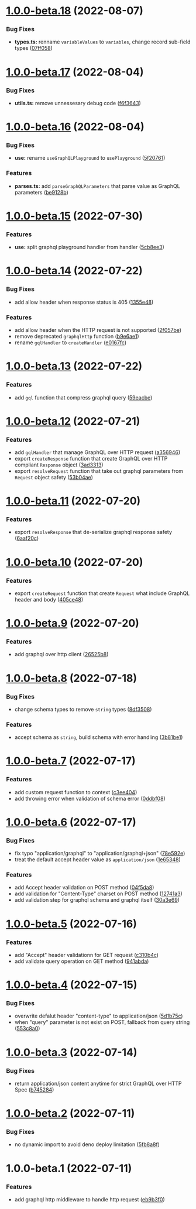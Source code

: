 # [1.0.0-beta.18](https://github.com/TomokiMiyauci/graphql-http/compare/1.0.0-beta.17...1.0.0-beta.18) (2022-08-07)


### Bug Fixes

* **types.ts:** renname `variableValues` to `variables`, change record sub-field types ([07ff058](https://github.com/TomokiMiyauci/graphql-http/commit/07ff05838b4c0187d991b67ebe701a951512da3b))

# [1.0.0-beta.17](https://github.com/TomokiMiyauci/graphql-http/compare/1.0.0-beta.16...1.0.0-beta.17) (2022-08-04)


### Bug Fixes

* **utils.ts:** remove unnessesary debug code ([f6f3643](https://github.com/TomokiMiyauci/graphql-http/commit/f6f36434a5f2a8c9c8ba5559707559ee57ab7b39))

# [1.0.0-beta.16](https://github.com/TomokiMiyauci/graphql-http/compare/1.0.0-beta.15...1.0.0-beta.16) (2022-08-04)


### Bug Fixes

* **use:** rename `useGraphQLPlayground` to `usePlayground` ([5f20761](https://github.com/TomokiMiyauci/graphql-http/commit/5f207611c326d804763fda5d95273a25a899efa9))


### Features

* **parses.ts:** add `parseGraphQLParameters` that parse value as GraphQL parameters ([be9128b](https://github.com/TomokiMiyauci/graphql-http/commit/be9128be4f68fd3a02298eb090eda94779a29445))

# [1.0.0-beta.15](https://github.com/TomokiMiyauci/graphql-http/compare/1.0.0-beta.14...1.0.0-beta.15) (2022-07-30)


### Features

* **use:** split graphql playground handler from handler ([5cb8ee3](https://github.com/TomokiMiyauci/graphql-http/commit/5cb8ee3dc367ba6fed9d544eeee1c5a69e618d70))

# [1.0.0-beta.14](https://github.com/TomokiMiyauci/graphql-http/compare/1.0.0-beta.13...1.0.0-beta.14) (2022-07-22)


### Bug Fixes

* add allow header when response status is 405 ([1355e48](https://github.com/TomokiMiyauci/graphql-http/commit/1355e48620d13a45cee2e4b600bc9eaf4b901f00))


### Features

* add allow header when the HTTP request is not supported ([2f057be](https://github.com/TomokiMiyauci/graphql-http/commit/2f057be8452aa63f392897321cceaf9ff66dc00d))
* remove deprecated `graphqlHttp` function ([b9e6ae1](https://github.com/TomokiMiyauci/graphql-http/commit/b9e6ae17e28d508f9190a092cc6b03bfe1c963f7))
* rename `gqlHandler` to `createHandler` ([e0167fc](https://github.com/TomokiMiyauci/graphql-http/commit/e0167fc33f502d2225b7345489206705208dc7f1))

# [1.0.0-beta.13](https://github.com/TomokiMiyauci/graphql-http/compare/1.0.0-beta.12...1.0.0-beta.13) (2022-07-22)


### Features

* add `gql` function that compress graphql query ([59eacbe](https://github.com/TomokiMiyauci/graphql-http/commit/59eacbe49ea8014bf7a8926486f05af57899d952))

# [1.0.0-beta.12](https://github.com/TomokiMiyauci/graphql-http/compare/1.0.0-beta.11...1.0.0-beta.12) (2022-07-21)


### Features

* add `gqlHandler` that manage GraphQL over HTTP request ([a356946](https://github.com/TomokiMiyauci/graphql-http/commit/a356946ef240f07da3ec217c30a5d6792612797b))
* export `createResponse` function that create GraphQL over HTTP compliant `Response` object ([3ad3313](https://github.com/TomokiMiyauci/graphql-http/commit/3ad3313bf18fed201768b26f8a01a509392bf405))
* export `resolveRequest` function that take out graphql parameters from `Request` object safety ([53b04ae](https://github.com/TomokiMiyauci/graphql-http/commit/53b04ae814db5a56ae8181ad5da7ea98f3541f7e))

# [1.0.0-beta.11](https://github.com/TomokiMiyauci/graphql-http/compare/1.0.0-beta.10...1.0.0-beta.11) (2022-07-20)


### Features

* export `resolveResponse` that de-serialize graphql response safety ([6aaf20c](https://github.com/TomokiMiyauci/graphql-http/commit/6aaf20c7a7ee3e0367bf08d16c5e9a228604249d))

# [1.0.0-beta.10](https://github.com/TomokiMiyauci/graphql-http/compare/1.0.0-beta.9...1.0.0-beta.10) (2022-07-20)


### Features

* export `createRequest` function that create `Request` what include GraphQL header and body ([405ce48](https://github.com/TomokiMiyauci/graphql-http/commit/405ce4806f7b3901680a40d662b34de82670db5f))

# [1.0.0-beta.9](https://github.com/TomokiMiyauci/graphql-http/compare/1.0.0-beta.8...1.0.0-beta.9) (2022-07-20)


### Features

* add graphql over http client ([26525b8](https://github.com/TomokiMiyauci/graphql-http/commit/26525b8f0a23d0f9d54e4d3a073f4f88f1319824))

# [1.0.0-beta.8](https://github.com/TomokiMiyauci/graphql-http/compare/1.0.0-beta.7...1.0.0-beta.8) (2022-07-18)


### Bug Fixes

* change schema types to remove `string` types ([8df3508](https://github.com/TomokiMiyauci/graphql-http/commit/8df35081cd2820ca545cb4576024b1c16b862990))


### Features

* accept schema as `string`, build schema with error handling ([3b81be1](https://github.com/TomokiMiyauci/graphql-http/commit/3b81be11b70e47d696870beccb29d0fc5dc62a68))

# [1.0.0-beta.7](https://github.com/TomokiMiyauci/graphql-http/compare/1.0.0-beta.6...1.0.0-beta.7) (2022-07-17)


### Features

* add custom request function to context ([c3ee404](https://github.com/TomokiMiyauci/graphql-http/commit/c3ee404bcb46eccbc127327e37c993f60ebeb523))
* add throwing error when validation of schema error ([0ddbf08](https://github.com/TomokiMiyauci/graphql-http/commit/0ddbf081a2972d6afe39f2de704521cdb9609b75))

# [1.0.0-beta.6](https://github.com/TomokiMiyauci/graphql-http/compare/1.0.0-beta.5...1.0.0-beta.6) (2022-07-17)


### Bug Fixes

* fix typo "application/graphql" to "application/graphql+json" ([78e592e](https://github.com/TomokiMiyauci/graphql-http/commit/78e592ebdc30933c51df187017e82e56c429040c))
* treat the default accept header value as `application/json` ([1e65348](https://github.com/TomokiMiyauci/graphql-http/commit/1e6534836250578a961175ff457d3155154fa5e3))


### Features

* add Accept header validation on POST method ([04f5da8](https://github.com/TomokiMiyauci/graphql-http/commit/04f5da89f093f29c68133f396112ae8db06b0c63))
* add validation for "Content-Type" charset on POST method ([12741a3](https://github.com/TomokiMiyauci/graphql-http/commit/12741a345f51c2d722fc29a9be72d76c38aaaa74))
* add validation step for graphql schema and graphql itself ([30a3e69](https://github.com/TomokiMiyauci/graphql-http/commit/30a3e69e4c342901e3fc7e53050f30a238788f05))

# [1.0.0-beta.5](https://github.com/TomokiMiyauci/graphql-http/compare/1.0.0-beta.4...1.0.0-beta.5) (2022-07-16)


### Features

* add "Accept" header validationn for GET request ([c310b4c](https://github.com/TomokiMiyauci/graphql-http/commit/c310b4c7695d9fed45e6ee9cdfbc8a83239ace9c))
* add validate query operation on GET method ([941abda](https://github.com/TomokiMiyauci/graphql-http/commit/941abdacfa03729453c3e3d2bade1cb05e4ccb98))

# [1.0.0-beta.4](https://github.com/TomokiMiyauci/graphql-http/compare/1.0.0-beta.3...1.0.0-beta.4) (2022-07-15)


### Bug Fixes

* overwrite defalut header "content-type" to application/json ([5d1b75c](https://github.com/TomokiMiyauci/graphql-http/commit/5d1b75c5260823139a4c9127d98e3e1f8c5689b6))
* when "query" parameter is not exist on POST, fallback from query string ([553c8a0](https://github.com/TomokiMiyauci/graphql-http/commit/553c8a0675232b3894435709d852469cb088f14c))

# [1.0.0-beta.3](https://github.com/TomokiMiyauci/graphql-http/compare/1.0.0-beta.2...1.0.0-beta.3) (2022-07-14)


### Bug Fixes

* return application/json content anytime for strict GraphQL over HTTP Spec ([b745284](https://github.com/TomokiMiyauci/graphql-http/commit/b74528436099f6c089e96dc3574c6c9490191167))

# [1.0.0-beta.2](https://github.com/TomokiMiyauci/graphql-http/compare/1.0.0-beta.1...1.0.0-beta.2) (2022-07-11)


### Bug Fixes

* no dynamic import to avoid deno deploy limitation ([5fb8a8f](https://github.com/TomokiMiyauci/graphql-http/commit/5fb8a8f98a7878d3e9a7aac68a255eb273c2f1dd))

# 1.0.0-beta.1 (2022-07-11)


### Features

* add graphql http middleware to handle http request ([eb9b3f0](https://github.com/TomokiMiyauci/graphql-http/commit/eb9b3f01242c6aa72ce8105bbc18b5ed3cefa77c))
